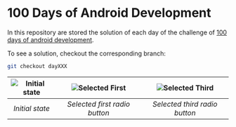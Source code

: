 # 100 Days of Android Development

In this repository are stored the solution of each day of the challenge of [100 days of android development](https://inducesmile.com/android/welcome-to-100-days-android-app-development-challenge-for-beginners/).

To see a solution, checkout the corresponding branch:

```sh
git checkout dayXXX
```

| ![Initial state](https://github.com/nhtoshiaki/100DaysOfAndroid/blob/day005/preview-default.png) | ![Selected First](https://github.com/nhtoshiaki/100DaysOfAndroid/blob/day005/preview-selectedfirst.png) | ![Selected Third](https://github.com/nhtoshiaki/100DaysOfAndroid/blob/day005/preview-selectedthird.png) |
|:--:|:--:|:--:|
| *Initial state* | *Selected first radio button* | *Selected third radio button* |
